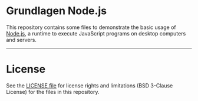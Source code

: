 # Grundlagen Node.js

This repository contains some files to demonstrate the basic usage of [Node.js](https://nodejs.org),
a runtime to execute JavaScript programs on desktop computers and servers.

----
# License

See the [LICENSE file](LICENSE.md) for license rights and limitations (BSD 3-Clause License)
for the files in this repository.


